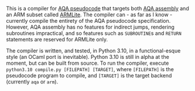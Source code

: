 This is a compiler for [AQA pseudocode](https://filestore.aqa.org.uk/resources/computing/AQA-8520-TG-PC.PDF) that targets both [AQA assembly](https://filestore.aqa.org.uk/resources/computing/AQA-75162-75172-ALI.PDF) and an ARM subset called [ARMLite](https://peterhigginson.co.uk/ARMlite/Programming%20reference%20manual_v1_2.pdf). The compiler can - as far as I know - currently compile the entirety of the AQA pseudocode specification. However, AQA assembly has no features for indirect jumps, rendering subroutines impractical, and so features such as `SUBROUTINE`s and `RETURN` statements are reserved for ARMLite only.

The compiler is written, and tested, in Python 3.10, in a functional-esque style (an OCaml port is inevitable). Python 3.10 is still in alpha at the moment, but can be built from source. To run the compiler, execute `python3.10 compile.py [FILEPATH] [TARGET]`, where `[FILEPATH]` is the pseudocode program to compile, and `[TARGET]` is the target backend (currently `aqa` or `arm`).